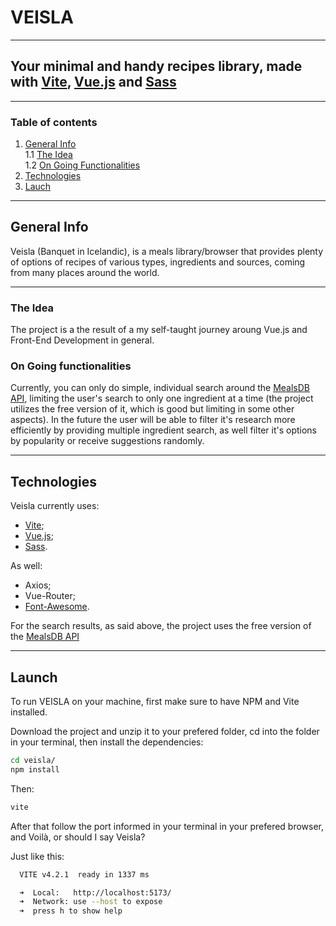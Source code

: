 # VEISLA

----------

## Your minimal and handy recipes library, made with [Vite](https://vitejs.dev), [Vue.js](https://vuejs.org) and [Sass](https://sass-lang.com)

----------

### Table of contents

1. [General Info](#general-info)  
    1.1 [The Idea](#the-idea)  
    1.2 [On Going Functionalities](#on-going-functionalities)  
2. [Technologies](#technologies)
3. [Lauch](#launch)

----------

## General Info

Veisla (Banquet in Icelandic), is a meals library/browser that provides plenty of options of recipes of various types, ingredients and sources, coming from many places around the world.

----------

### The Idea

The project is a the result of a my self-taught journey aroung Vue.js and Front-End Development in general.

### On Going functionalities

Currently, you can only do simple, individual search around the [MealsDB API](https://www.themealdb.com/api.php), limiting the user's search to only one ingredient at a time (the project utilizes the free version of it, which is good but limiting in some other aspects).
In the future the user will be able to filter it's research more efficiently by providing multiple ingredient search, as well filter it's options by popularity or receive suggestions randomly.

----------

## Technologies

Veisla currently uses:

- [Vite](https://vitejs.dev);
- [Vue.js](https://vuejs.org);
- [Sass](https://sass-lang.com).

As well:

- Axios;
- Vue-Router;
- [Font-Awesome](https://fontawesome.com/docs).

For the search results, as said above, the project uses the free version of the [MealsDB API](https://www.themealdb.com/api.php)

----------

## Launch

To run VEISLA on your machine, first make sure to have NPM and Vite installed.

Download the project and unzip it to your prefered folder, cd into the folder in your terminal, then install the dependencies:

```bash
cd veisla/
npm install
```

Then:

```bash
vite
```

After that follow the port informed in your terminal in your prefered browser, and Voilà, or should I say Veisla?

Just like this:

```bash
  VITE v4.2.1  ready in 1337 ms

  ➜  Local:   http://localhost:5173/
  ➜  Network: use --host to expose
  ➜  press h to show help
```
